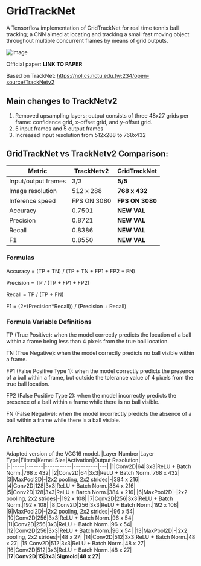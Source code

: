 # GridTrackNet
A Tensorflow implementation of GridTrackNet for real time tennis ball tracking; a CNN aimed at locating and tracking a small fast moving object throughout multiple concurrent frames by means of grid outputs.

![image](https://github.com/VKorpelshoek/GridTrackNet/blob/main/Figures/GridTrackNet.png) 

Official paper: **LINK TO PAPER**

Based on TrackNet: https://nol.cs.nctu.edu.tw:234/open-source/TrackNetv2

## Main changes to TrackNetv2
1. Removed upsampling layers: output consists of three 48x27 grids per frame: confidence grid, x-offset grid, and y-offset grid.
2. 5 input frames and 5 output frames
3. Increased input resolution from 512x288 to 768x432

## GridTrackNet vs TrackNetv2 Comparison:

|Metric|TrackNetv2|**GridTrackNet**|   
|---------|-----|-----|
|Input/output frames|3/3| **5/5**|
|Image resolution|512 x 288| **768 x 432**|
|Inference speed|FPS ON 3080|**FPS ON 3080**|
|Accuracy|0.7501|**NEW VAL**|
|Precision|0.8721|**NEW VAL**|
|Recall|0.8386|**NEW VAL**|
|F1|0.8550|**NEW VAL**|

### Formulas
Accuracy = (TP + TN) / (TP + TN + FP1 + FP2 + FN)

Precision = TP / (TP + FP1 + FP2)

Recall = TP / (TP + FN)

F1 = (2*(Precision*Recall)) / (Precision + Recall)

### Formula Variable Definitions
TP (True Positive): when the model correctly predicts the location of a ball within a frame being less than 4 pixels from the true ball location.

TN (True Negative): when the model correctly predicts no ball visible within a frame.

FP1 (False Positive Type 1): when the model correctly predicts the presence of a ball within a frame, but outside the tolerance value of 4 pixels from the true ball location.

FP2 (False Positive Type 2): when the model incorrectly predicts the presence of a ball within a frame while there is no ball visible. 

FN (False Negative): when the model incorrectly predicts the absence of a ball within a frame while there is a ball visible. 


## Architecture
Adapted version of the VGG16 model. 
|Layer Number|Layer Type|Filters|Kernel Size|Activation|Output Resolution|   
|-|-----|-------|-----------|----------|---|
|1|Conv2D|64|3x3|ReLU + Batch Norm.|768 x 432|
|2|Conv2D|64|3x3|ReLU + Batch Norm.|768 x 432|
|3|MaxPool2D|-|2x2 pooling, 2x2 strides|-|384 x 216|
|4|Conv2D|128|3x3|ReLU + Batch Norm.|384 x 216|
|5|Conv2D|128|3x3|ReLU + Batch Norm.|384 x 216|
|6|MaxPool2D|-|2x2 pooling, 2x2 strides|-|192 x 108|
|7|Conv2D|256|3x3|ReLU + Batch Norm.|192 x 108|
|8|Conv2D|256|3x3|ReLU + Batch Norm.|192 x 108|
|9|MaxPool2D|-|2x2 pooling, 2x2 strides|-|96 x 54|
|10|Conv2D|256|3x3|ReLU + Batch Norm.|96 x 54|
|11|Conv2D|256|3x3|ReLU + Batch Norm.|96 x 54|
|12|Conv2D|256|3x3|ReLU + Batch Norm.|96 x 54|
|13|MaxPool2D|-|2x2 pooling, 2x2 strides|-|48 x 27|
|14|Conv2D|512|3x3|ReLU + Batch Norm.|48 x 27|
|15|Conv2D|512|3x3|ReLU + Batch Norm.|48 x 27|
|16|Conv2D|512|3x3|ReLU + Batch Norm.|48 x 27|
|**17**|**Conv2D**|**15**|**3x3**|**Sigmoid**|**48 x 27**|



